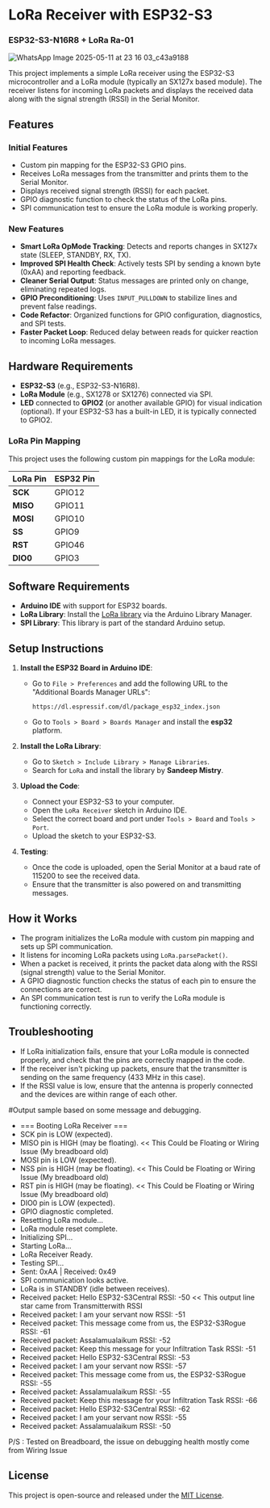 # LoRa Receiver with ESP32-S3
### ESP32-S3-N16R8 + LoRa Ra-01
![WhatsApp Image 2025-05-11 at 23 16 03_c43a9188](https://github.com/user-attachments/assets/7a96e4a9-bcb0-421e-bf54-0e8a605342a3)


This project implements a simple LoRa receiver using the ESP32-S3 microcontroller and a LoRa module (typically an SX127x based module). The receiver listens for incoming LoRa packets and displays the received data along with the signal strength (RSSI) in the Serial Monitor.

## Features

### Initial Features
- Custom pin mapping for the ESP32-S3 GPIO pins.
- Receives LoRa messages from the transmitter and prints them to the Serial Monitor.
- Displays received signal strength (RSSI) for each packet.
- GPIO diagnostic function to check the status of the LoRa pins.
- SPI communication test to ensure the LoRa module is working properly.

### New Features
- **Smart LoRa OpMode Tracking**: Detects and reports changes in SX127x state (SLEEP, STANDBY, RX, TX).
- **Improved SPI Health Check**: Actively tests SPI by sending a known byte (0xAA) and reporting feedback.
- **Cleaner Serial Output**: Status messages are printed only on change, eliminating repeated logs.
- **GPIO Preconditioning**: Uses `INPUT_PULLDOWN` to stabilize lines and prevent false readings.
- **Code Refactor**: Organized functions for GPIO configuration, diagnostics, and SPI tests.
- **Faster Packet Loop**: Reduced delay between reads for quicker reaction to incoming LoRa messages.

## Hardware Requirements

- **ESP32-S3** (e.g., ESP32-S3-N16R8).
- **LoRa Module** (e.g., SX1278 or SX1276) connected via SPI.
- **LED** connected to **GPIO2** (or another available GPIO) for visual indication (optional). If your ESP32-S3 has a built-in LED, it is typically connected to GPIO2.

### LoRa Pin Mapping

This project uses the following custom pin mappings for the LoRa module:

| LoRa Pin    | ESP32 Pin  |
|-------------|------------|
| **SCK**     | GPIO12     |
| **MISO**    | GPIO11     |
| **MOSI**    | GPIO10     |
| **SS**      | GPIO9      |
| **RST**     | GPIO46     |
| **DIO0**    | GPIO3      |

## Software Requirements

- **Arduino IDE** with support for ESP32 boards.
- **LoRa Library**: Install the [LoRa library](https://github.com/sandeepmistry/arduino-LoRa) via the Arduino Library Manager.
- **SPI Library**: This library is part of the standard Arduino setup.

## Setup Instructions

1. **Install the ESP32 Board in Arduino IDE**:
   - Go to `File > Preferences` and add the following URL to the "Additional Boards Manager URLs":
     ```
     https://dl.espressif.com/dl/package_esp32_index.json
     ```
   - Go to `Tools > Board > Boards Manager` and install the **esp32** platform.

2. **Install the LoRa Library**:
   - Go to `Sketch > Include Library > Manage Libraries`.
   - Search for `LoRa` and install the library by **Sandeep Mistry**.

3. **Upload the Code**:
   - Connect your ESP32-S3 to your computer.
   - Open the `LoRa Receiver` sketch in Arduino IDE.
   - Select the correct board and port under `Tools > Board` and `Tools > Port`.
   - Upload the sketch to your ESP32-S3.

4. **Testing**:
   - Once the code is uploaded, open the Serial Monitor at a baud rate of 115200 to see the received data.
   - Ensure that the transmitter is also powered on and transmitting messages.

## How it Works

- The program initializes the LoRa module with custom pin mapping and sets up SPI communication.
- It listens for incoming LoRa packets using `LoRa.parsePacket()`.
- When a packet is received, it prints the packet data along with the RSSI (signal strength) value to the Serial Monitor.
- A GPIO diagnostic function checks the status of each pin to ensure the connections are correct.
- An SPI communication test is run to verify the LoRa module is functioning correctly.

## Troubleshooting

- If LoRa initialization fails, ensure that your LoRa module is connected properly, and check that the pins are correctly mapped in the code.
- If the receiver isn't picking up packets, ensure that the transmitter is sending on the same frequency (433 MHz in this case).
- If the RSSI value is low, ensure that the antenna is properly connected and the devices are within range of each other.

#Output sample based on some message and debugging.

- === Booting LoRa Receiver ===
- SCK pin is LOW (expected).
- MISO pin is HIGH (may be floating).     << This Could be Floating or Wiring Issue (My breadboard old)
- MOSI pin is LOW (expected).
- NSS pin is HIGH (may be floating).      << This Could be Floating or Wiring Issue (My breadboard old)
- RST pin is HIGH (may be floating).      << This Could be Floating or Wiring Issue (My breadboard old)
- DIO0 pin is LOW (expected).
- GPIO diagnostic completed.
- Resetting LoRa module...
- LoRa module reset complete.
- Initializing SPI...
- Starting LoRa...
- LoRa Receiver Ready.
- Testing SPI...
- Sent: 0xAA | Received: 0x49
- SPI communication looks active.
- LoRa is in STANDBY (idle between receives).
- Received packet: Hello  ESP32-S3Central  RSSI: -50                        << This output line star came from Transmitterwith RSSI
- Received packet: I am your servant now  RSSI: -51
- Received packet: This message come from us, the ESP32-S3Rogue  RSSI: -61
- Received packet: Assalamualaikum  RSSI: -52
- Received packet: Keep this message for your Infiltration Task  RSSI: -51
- Received packet: Hello  ESP32-S3Central  RSSI: -53
- Received packet: I am your servant now  RSSI: -57
- Received packet: This message come from us, the ESP32-S3Rogue  RSSI: -55
- Received packet: Assalamualaikum  RSSI: -55
- Received packet: Keep this message for your Infiltration Task  RSSI: -66
- Received packet: Hello  ESP32-S3Central  RSSI: -62
- Received packet: I am your servant now  RSSI: -55
- Received packet: Assalamualaikum  RSSI: -50

P/S : Tested on Breadboard, the issue on debugging health mostly come from Wiring Issue

## License

This project is open-source and released under the [MIT License](https://mit-license.org/).

